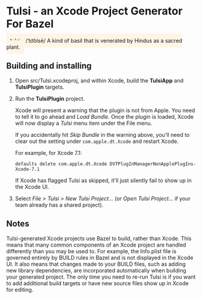 # Tulsi - an Xcode Project Generator For Bazel

<span style="background-color:OldLace; padding:10px">
tulsi - /ˈto͝olsē/  A kind of basil that is venerated by Hindus as a sacred
plant.
</span>

## Building and installing

1.  Open src/Tulsi.xcodeproj, and within Xcode, build the **TulsiApp** and
    **TulsiPlugin** targets.

2.  Run the **TulsiPlugin** project.

    Xcode will present a warning that the plugin is not from Apple. You need to
    tell it to go ahead and _Load Bundle_. Once the plugin is loaded, Xcode will
    now display a _Tulsi_ menu item under the File menu.

    If you accidentally hit _Skip Bundle_ in the warning above, you'll need to
    clear out the setting under `com.apple.dt.Xcode` and restart Xcode.

    For example, for Xcode 7.1:

        defaults delete com.apple.dt.Xcode DVTPlugInManagerNonApplePlugIns-Xcode-7.1

    If Xcode has flagged Tulsi as skipped, it'll just silently fail to show up
    in the Xcode UI.

3.  Select _File > Tulsi > New Tulsi Project..._ (or _Open Tulsi Project..._ if
    your team already has a shared project).

## Notes

Tulsi-generated Xcode projects use Bazel to build, rather than Xcode. This means
that many common components of an Xcode project are handled differently than you
may be used to. For example, the Info.plist file is governed entirely by BUILD
rules in Bazel and is not displayed in the Xcode UI.
It also means that changes made to your BUILD files, such as adding new library
dependencies, are incorporated automatically when building your generated
project. The only time you need to re-run Tulsi is if you want to add additional
build targets or have new source files show up in Xcode for editing.
